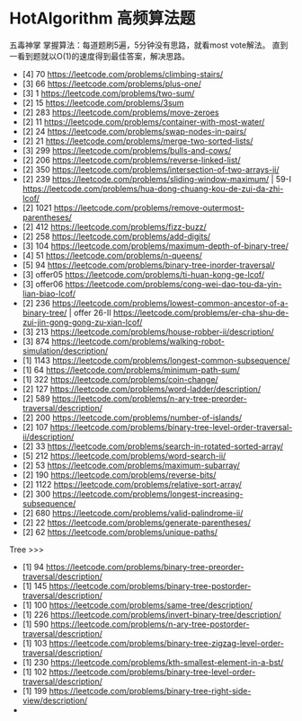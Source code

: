 # HotAlgorithm 高频算法题
五毒神掌 掌握算法：每道题刷5遍，5分钟没有思路，就看most vote解法。 直到一看到题就以O(1)的速度得到最佳答案，解决思路。
- [4] 70   https://leetcode.com/problems/climbing-stairs/
- [3] 66   https://leetcode.com/problems/plus-one/
- [3] 1    https://leetcode.com/problems/two-sum/ 
- [2] 15   https://leetcode.com/problems/3sum
- [2] 283  https://leetcode.com/problems/move-zeroes
- [2] 11   https://leetcode.com/problems/container-with-most-water/
- [2] 24   https://leetcode.com/problems/swap-nodes-in-pairs/ 
- [2] 21   https://leetcode.com/problems/merge-two-sorted-lists/
- [3] 299  https://leetcode.com/problems/bulls-and-cows/ 
- [2] 206  https://leetcode.com/problems/reverse-linked-list/
- [2] 350  https://leetcode.com/problems/intersection-of-two-arrays-ii/
- [2] 239  https://leetcode.com/problems/sliding-window-maximum/ | 59-I https://leetcode.com/problems/hua-dong-chuang-kou-de-zui-da-zhi-lcof/ 
- [2] 1021 https://leetcode.com/problems/remove-outermost-parentheses/ 
- [2] 412  https://leetcode.com/problems/fizz-buzz/ 
- [2] 258  https://leetcode.com/problems/add-digits/ 
- [3] 104  https://leetcode.com/problems/maximum-depth-of-binary-tree/ 
- [4] 51   https://leetcode.com/problems/n-queens/ 
- [5] 94   https://leetcode.com/problems/binary-tree-inorder-traversal/
- [3] offer05 https://leetcode.com/problems/ti-huan-kong-ge-lcof/
- [3] offer06 https://leetcode.com/problems/cong-wei-dao-tou-da-yin-lian-biao-lcof/
- [2] 236 https://leetcode.com/problems/lowest-common-ancestor-of-a-binary-tree/ | offer 26-II https://leetcode.com/problems/er-cha-shu-de-zui-jin-gong-gong-zu-xian-lcof/
- [3] 213 https://leetcode.com/problems/house-robber-ii/description/
- [3] 874 https://leetcode.com/problems/walking-robot-simulation/description/ 
- [1] 1143 https://leetcode.com/problems/longest-common-subsequence/ 
- [1] 64 https://leetcode.com/problems/minimum-path-sum/ 
- [1] 322 https://leetcode.com/problems/coin-change/ 
- [2] 127 https://leetcode.com/problems/word-ladder/description/ 
- [2] 589 https://leetcode.com/problems/n-ary-tree-preorder-traversal/description/ 
- [2] 200 https://leetcode.com/problems/number-of-islands/ 
- [2] 107 https://leetcode.com/problems/binary-tree-level-order-traversal-ii/description/
- [2] 33 https://leetcode.com/problems/search-in-rotated-sorted-array/
- [5] 212 https://leetcode.com/problems/word-search-ii/ 
- [2] 53 https://leetcode.com/problems/maximum-subarray/ 
- [2] 190 https://leetcode.com/problems/reverse-bits/
- [2] 1122 https://leetcode.com/problems/relative-sort-array/ 
- [2] 300 https://leetcode.com/problems/longest-increasing-subsequence/ 
- [2] 680 https://leetcode.com/problems/valid-palindrome-ii/ 
- [2] 22 https://leetcode.com/problems/generate-parentheses/
- [2] 62 https://leetcode.com/problems/unique-paths/ 




Tree >>>
- [1] 94 https://leetcode.com/problems/binary-tree-preorder-traversal/description/
- [1] 145 https://leetcode.com/problems/binary-tree-postorder-traversal/description/
- [1] 100 https://leetcode.com/problems/same-tree/description/
- [1] 226 https://leetcode.com/problems/invert-binary-tree/description/
- [1] 590 https://leetcode.com/problems/n-ary-tree-postorder-traversal/description/
- [1] 103 https://leetcode.com/problems/binary-tree-zigzag-level-order-traversal/description/
- [1] 230 https://leetcode.com/problems/kth-smallest-element-in-a-bst/
- [1] 102 https://leetcode.com/problems/binary-tree-level-order-traversal/description/
- [1] 199 https://leetcode.com/problems/binary-tree-right-side-view/description/
- 




